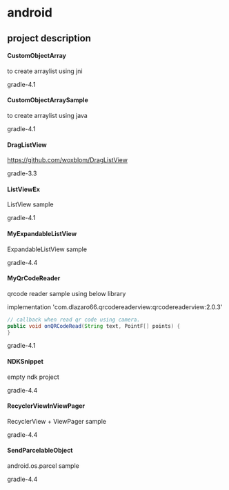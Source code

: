 # android

## project description

#### CustomObjectArray

to create arraylist using jni

gradle-4.1

#### CustomObjectArraySample

to create arraylist using java

gradle-4.1

#### DragListView

https://github.com/woxblom/DragListView

gradle-3.3

#### ListViewEx

ListView sample

gradle-4.1

#### MyExpandableListView

ExpandableListView sample

gradle-4.4

#### MyQrCodeReader

qrcode reader sample using below library

implementation 'com.dlazaro66.qrcodereaderview:qrcodereaderview:2.0.3'

```java
// callback when read qr code using camera.
public void onQRCodeRead(String text, PointF[] points) {
}
```

gradle-4.1

#### NDKSnippet

empty ndk project

gradle-4.4

#### RecyclerViewInViewPager

RecyclerView + ViewPager sample

gradle-4.4

#### SendParcelableObject

android.os.parcel sample

gradle-4.4
